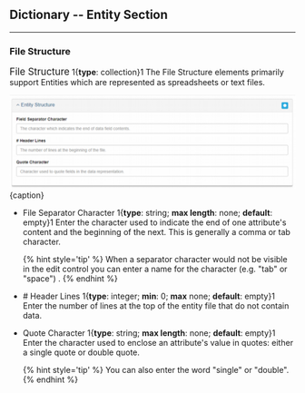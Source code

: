 ## Dictionary -- Entity Section
---

### File Structure

<span class="md-panel" style="font-size: larger">File Structure</span> 1{**type**: collection}1 The <span class="md-panel">File Structure</span> elements primarily support <span class="md-panel">Entities</span> which are represented as spreadsheets or text files.  

![File Structure Panel](/assets/reference/edit-objects/dictionary/entities/structure.png){caption}

* <span class="md-element">File Separator Character</span> 1{**type**: string; **max length**: none; **default**: empty}1 Enter the character used to indicate the end of one attribute's content and the beginning of the next.  This is generally a comma or tab character.  

  {% hint style='tip' %}
  When a separator character would not be visible in the edit control you can enter a name for the character (e.g. "tab" or "space") .
  {% endhint %}
  
* <span class="md-element"># Header Lines</span> 1{**type**: integer; **min**: 0; **max** none; **default**: empty}1  Enter the number of lines at the top of the entity file that do not contain data.  

* <span class="md-element">Quote Character</span> 1{**type**: string; **max length**: none; **default**: empty}1   Enter the character used to enclose an attribute's value in quotes: either a single quote or double quote.  

  {% hint style='tip' %}
  You can also enter the word "single" or "double".
  {% endhint %}
